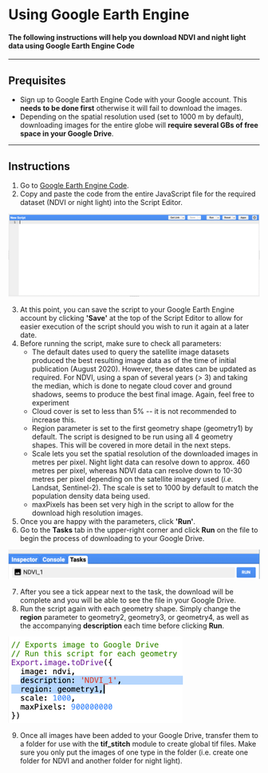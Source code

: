 # **Using Google Earth Engine**

#### The following instructions will help you download NDVI and night light data using Google Earth Engine Code

---

## Prequisites

- Sign up to Google Earth Engine Code with your Google account. This **needs to be done first** otherwise it will fail to download the images.
- Depending on the spatial resolution used (set to 1000 m by default), downloading images for the entire globe will **require several GBs of free space in your Google Drive**.

---

## Instructions

1. Go to [Google Earth Engine Code](https://code.earthengine.google.com).
2. Copy and paste the code from the entire JavaScript file for the required dataset (NDVI or night light) into the Script Editor.

<img src="./guide_images/script_editor.png" alt="Script Editor" width="800"/>

3. At this point, you can save the script to your Google Earth Engine account by clicking **'Save'** at the top of the Script Editor to allow for easier execution of the script should you wish to run it again at a later date.
4. Before running the script, make sure to check all parameters:
    - The default dates used to query the satellite image datasets produced the best resulting image data as of the time of initial publication (August 2020). However, these dates can be updated as required. For NDVI, using a span of several years (> 3) and taking the median, which is done to negate cloud cover and ground shadows, seems to produce the best final image. Again, feel free to experiment 
    - Cloud cover is set to less than 5% -- it is not recommended to increase this.
    - Region parameter is set to the first geometry shape (geometry1) by default. The script is designed to be run using all 4 geometry shapes. This will be covered in more detail in the next steps.
    - Scale lets you set the spatial resolution of the downloaded images in metres per pixel. Night light data can resolve down to approx. 460 metres per pixel, whereas NDVI data can resolve down to 10-30 metres per pixel depending on the satellite imagery used (*i.e.* Landsat, Sentinel-2). The scale is set to 1000 by default to match the population density data being used.
    - maxPixels has been set very high in the script to allow for the download high resolution images.
5. Once you are happy with the parameters, click **'Run'**.
6. Go to the **Tasks** tab in the upper-right corner and click **Run** on the file to begin the process of downloading to your Google Drive.

<img src="./guide_images/task_run.png" alt="Task" width="700"/>

7. After you see a tick appear next to the task, the download will be complete and you will be able to see the file in your Google Drive.
8. Run the script again with each geometry shape. Simply change the **region** parameter to geometry2, geometry3, or geometry4, as well as the accompanying **description** each time before clicking **Run**.

<img src="./guide_images/parameters.png" alt="Parameters" width="350"/>

9. Once all images have been added to your Google Drive, transfer them to a folder for use with the **tif_stitch** module to create global tif files. Make sure you only put the images of one type in the folder (i.e. create one folder for NDVI and another folder for night light).